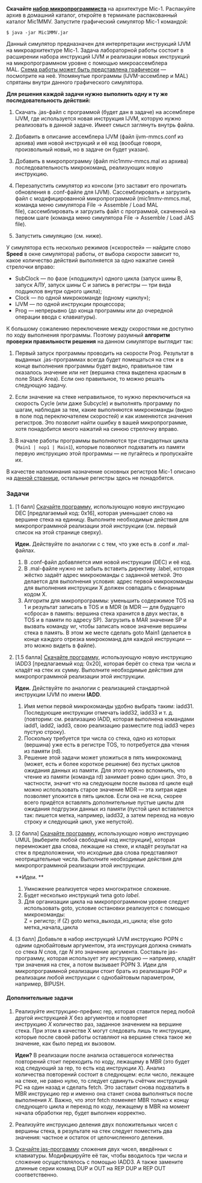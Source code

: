 [//]: <> ( assignment id: 13177 )

**Скачайте [набор микропрограммиста](http://staff.mmcs.sfedu.ru/~ulysses/Edu/CS221/mic-1/Mic1MMV.zip)** на архитектуре Mic-1\. Распакуйте архив в домашний каталог, откройте в терминале распакованный каталог Mic1MMV. Запустите графический симулятор Mic-1 командой:

    $ java -jar Mic1MMV.jar

Данный симулятор предназначен для интерпретации инструкций IJVM на микроархитектуре Mic-1\. Задача лабораторной работы состоит в расширении набора инструкций IJVM и реализации новых инструкций на микропрограммном уровне с помощью микроассемблера MAL. [Схема работы может быть представлена графически](http://staff.mmcs.sfedu.ru/~ulysses/Edu/CS221/mic-1/diag.png) — посмотрите на неё. Упомянутые программы (IJVM-ассемблер и MAL) спрятаны внутри данного графического симулятора.

**Для решения каждой задачи нужно выполнить одну и ту же последовательность действий:**

1.  Скачать .jas-файл с программой (будет дан в задаче) на ассемблере IJVM, где используется новая инструкция IJVM, которую нужно реализовать в данной задаче. Имеет смысл заглянуть внутрь файла.

2.  Добавить в описание ассемблера IJVM (файл ijvm-mmcs.conf из архива) имя новой инструкций и её код (вообще говоря, произвольный новый, но в задаче он будет указан).

3.  Добавить в микропрограмму (файл mic1mmv-mmcs.mal из архива) последовательность микрокоманд, реализующих новую инструкцию.

4.  Перезапустить симулятор из консоли (это заставит его прочитать обновления в .conf-файле для IJVM). Сассемблировать и загрузить файл с модифицированной микропрограммой (mic1mmv-mmcs.mal, команда меню симулятора File → Assemble / Load MAL file), сассемблировать и загрузить файл с программой, скаченной на первом шаге (команда меню симулятора File → Assemble / Load JAS file).

5.  Запустить симуляцию (см. ниже).

У симулятора есть несколько режимов («скоростей» — найдите слово **Speed** в окне симулятора) работы, от выбора скорости зависит то, какое количество действий выполняется за одно нажатие синей стрелочки вправо:

*   SubClock — по фазе («подциклу») одного цикла (запуск шины B, запуск АЛУ, запуск шины C и запись в регистры — три вида подциклов внутри одного цикла);
*   Clock — по одной микрокоманде (одному «циклу»);
*   IJVM — по одной инструкции процессора;
*   Prog — непрерывно (до конца программы или до очередной операции ввода с клавиатуры).

К большому сожалению переключение между скоростями не доступно по ходу выполнения программы. Поэтому разумный **алгоритм проверки правильности решения** на данном симуляторе выглядит так:

1.  Первый запуск программы проводить на скорости Prog. Результат в выданных .jas-программах всегда будет помещаться на стек и в конце выполнения программы будет видно, правильное там оказалось значение или нет (вершина стека выделена красным в поле Stack Area). Если оно правильное, то можно решать следующую задачу.

2.  Если значение на стеке неправильное, то нужно переключиться на скорость Cycle (или даже Subcycle) и выполнять программу по шагам, наблюдая за тем, какие выполняются микрокоманды (видно в поле под переключателем скоростей) и как изменяются значения регистров. Это позволит найти ошибку в вашей микропрограмме, хотя понадобится много нажатий на синюю стрелочку вправо.

3.  В начале работы программы выполняются три стандартных цикла (`Main1 | nop1 | Main1`), которые позволяют подхватить из памяти первую инструкцию этой программы — не пугайтесь и пропускайте их.

В качестве напоминания назначение основных регистров Mic-1 описано на [данной странице](http://it.mmcs.sfedu.ru/wiki/%D0%9E%D1%81%D0%BD%D0%BE%D0%B2%D0%BD%D1%8B%D0%B5_%D1%80%D0%B5%D0%B3%D0%B8%D1%81%D1%82%D1%80%D1%8B_Mic-1), остальные регистры здесь не понадобятся.

### Задачи

1.  [1 балл] [Скачайте программу](http://staff.mmcs.sfedu.ru/~ulysses/Edu/CS221/mic-1/dec.jas), использующую новую инструкцию DEC [предлагаемый код: 0x16], которая уменьшает слово на вершине стека на единицу. Выполните необходимые действия для микропрограммной реализации этой инструкции (см. первый список на этой странице сверху).   

    **Идеи.** Действуйте по аналогии с с тем, что уже есть в .conf и .mal-файлах.
    1.  В .conf-файл добавляется имя новой инструкции (DEC) и её код. 
    2.  В .mal-файле нужно не забыть вставить директиву .label, которая жёстко задаёт адрес микрокоманды с заданной меткой. Это делается для выполнения условия: адрес первой микрокоманды для выполнения инструкции X должен совпадать с бинарным кодом X.
    3.  Алгоритм для микропрограммы: уменьшить содержимое TOS на 1 и результат записать в TOS и в MDR (в MDR — для будущего «сброса» в память: вершина стека хранится в двух местах, в TOS и в памяти по адресу SP). Загрузить в MAR значение SP и вызвать команду wr, чтобы записать новое значение вершины стека в память. В этом же месте сделать goto Main1 (делается в конце каждого отрезка микрокоманд для каждой инструкции — это можно видеть в файле).
2.  [1.5 балла] [Скачайте программу](http://staff.mmcs.sfedu.ru/~ulysses/Edu/CS221/mic-1/add3-light.jas), использующую новую инструкцию IADD3 [предлагаемый код: 0x20], которая берёт со стека три числа и кладёт на стек их сумму. Выполните необходимые действия для микропрограммной реализации этой инструкции.   

    **Идеи.** Действуйте по аналогии с реализацией стандартной инструкции IJVM по имени **IADD**.
    1.  Имя метки первой микрокоманды удобно выбрать таким: iadd31\. Последующие инструкции отмечать iadd32, iadd33 и т. д. (повторим: см. реализацию IADD, которая выполнена командами iadd1, iadd2, iadd3, свою реализацию разместите под iadd3 через пустую строку).
    2.  Поскольку требуется три числа со стека, одно из которых (вершина) уже есть в регистре TOS, то потребуется два чтения из памяти (rd).
    3.  Решение этой задачи может уложиться в пять микрокоманд (может, есть и более короткое решение) без пустых циклов ожидания данных из памяти. Для этого нужно вспомнить, что чтение из памяти (команда rd) занимает ровно один цикл. Это, в частности, значит что на следующем после вызова rd цикле ещё можно использовать старое значение MDR — эта хитрая идея позволяет уложится в пять циклов. Если она не ясна, скорее всего придётся вставлять дополнительные пустые циклы для ожидания подгрузки данных из памяти (пустой цикл вставляется так: пишется метка, например, iadd32, а затем переход на новую строку и следующий цикл, уже непустой).
3.  [2 балла] [Скачайте программу](http://staff.mmcs.sfedu.ru/~ulysses/Edu/CS221/mic-1/umul.jas), использующую новую инструкцию UMUL [выберите любой свободный код инструкции], которая перемножает два слова, лежащие на стеке, и кладёт результат на стек в предположении, что исходные два слова представляют неотрицательные числа. Выполните необходимые действия для микропрограммной реализации этой инструкции.  

    **Идеи. **
    1.  Умножение реализуется через многократное сложение.
    2.  Будет несколько инструкций типа goto _label_.
    3.  Для организации цикла на микропрограммном уровне следует использовать goto, условие остановки реализуется с помощью микрокоманды:   
        Z = регистр; if (Z) goto метка_выхода_из_цикла; else goto метка_начала_цикла  

4.  [3 балл] Добавьте в набор инструкций IJVM инструкцию POPN с одним однобайтовым аргументом, эта инструкция должна снимать со стека _N_ слов, где _N_ это значение аргумента. Составьте jas-программу, которая использует эту инструкцию — например, кладёт три значения на стек, а потом вызывает POPN 3\. Идеи для микропрограммной реализации стоит брать из реализации POP и реализации любой инструкции с однобайтовым параметром, например, BIPUSH.

#### Дополнительные задачи

1.  Реализуйте инструкцию-префикс rep, которая ставится перед любой другой инструкцией _X_ без аргументов и повторяет инструкцию _X_ количество раз, заданное значением на вершине стека. При этом в качестве X могут следовать лишь те инструкции, которые после своей работы оставляют на вершине стека такое же значение, как было перед их вызовом.  

    **Идеи?** В реализации после анализа оставшегося количества повторений стоит переходить по коду, лежащему в MBR (это будет код следующий за rep, то есть код инструкции _X_). Анализ количества повторений состоит в следующем: если число, лежащее на стеке, не равно нулю, то следует сдвинуть счётчик инструкций PC на один назад и сделать fetch. Это заставит снова подхватить в MBR инструкцию rep и именно она станет снова выполняться после выполнения _X_. Важно, что этот fetch поменяет MBR только к концу следующего цикла и переход по коду, лежащему в MBR на момент начала обработки rep, будет выполнен корректно.  

2.  Реализуйте инструкцию деления двух положительных чисел с вершины стека, в результате на стек следует поместить два значения: частное и остаток от целочисленного деления.
3.  [Скачайте jas-программу](http://edu.mmcs.sfedu.ru/mod/resource/view.php?id=6626) сложения двух чисел, введённых с клавиатуры. Модифицируйте её так, чтобы вводилось три числа и сложение осуществлялось с помощью IADD3\. А также замените длинные серии команд DUP и OUT на REP DUP и REP OUT соответственно.
